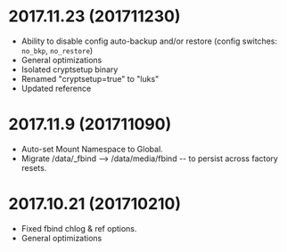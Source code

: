 # 2017.11.23 (201711230)
- Ability to disable config auto-backup and/or restore (config switches: `no_bkp`, `no_restore`)
- General optimizations
- Isolated cryptsetup binary
- Renamed "cryptsetup=true" to "luks"
- Updated reference

# 2017.11.9 (201711090)
- Auto-set Mount Namespace to Global.
- Migrate /data/_fbind --> /data/media/fbind -- to persist across factory resets.

# 2017.10.21 (201710210)
- Fixed fbind chlog & ref options.
- General optimizations
